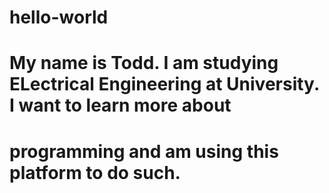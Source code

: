 # hello-world
# My name is Todd. I am studying ELectrical Engineering at University. I want to learn more about
# programming and am using this platform to do such.
